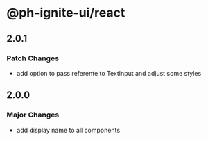 # @ph-ignite-ui/react

## 2.0.1

### Patch Changes

- add option to pass referente to TextInput and adjust some styles

## 2.0.0

### Major Changes

- add display name to all components
